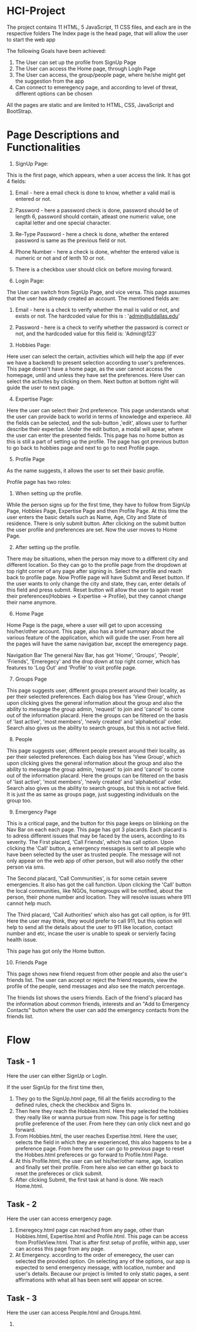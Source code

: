 # HCI-Project

The project contains 11 HTML, 5 JavaScript, 11 CSS files, and each are in the respective folders
The Index page is the head page, that will allow the user to start the web app

The following Goals have been achieved:
 1. The User can set up the profile from SignUp Page
 2. The User can access the Home page, through LogIn Page
 3. The User can access, the group/people page, where he/she might get the suggestion from the app
 4. Can connect to emeregency page, and according to level of threat, different options can be chosen

All the pages are static and are limited to HTML, CSS, JavaScript and BootStrap.

# Page Descriptions and Functionalities

1. SignUp Page:

This is the first page, which appears, when a user access the link.
It has got 4 fields:
 1. Email - here a email check is done to know, whether a valid mail is entered or not.
 2. Password - here a password check is done, password should be of length 6, password should contain, atleast one numeric value, one capital letter and one special character.
 3. Re-Type Password - here a check is done, whether the entered password is same as the previous field or not.
 4. Phone Number - here a check is done, whehter the entered value is numeric or not and of lenth 10 or not.
 5. There is a checkbox user should click on before moving forward.

2. Login Page:

 The User can switch from SignUp Page, and vice versa. This page assumes that the user has already created an account.
 The mentioned fields are:
  1. Email - here is a check to verify whether the mail is valid or not, and exists or not. The hardcoded value for this is : 'admin@utdallas.edu'
  2. Password - here is a check to verify whether the password is correct or not, and the hardcoded value for this field is: 'Admin@123'

3. Hobbies Page:

 Here user can select the certain, activities which will help the app (if ever we have a backend) to present selection according to user's preferences.
 This page doesn't have a home page, as the user cannot access the homepage, until and unless they have set the preferences.
 Here User can select the activites by clicking on them.
 Next button at bottom right will guide the user to next page.
 
4. Expertise Page:

 Here the user can select their 2nd preference. This page understands what the user can provide back to world in terms of knowledge and experiece.
 All the fields can be selected, and the sub-button ,'edit', allows user to further describe their expertise.
 Under the edit button, a modal will apear, where the user can enter the presented fields.
 This page has no home button as this is still a part of setting up the profile.
 The page has got previous button to go back to hobbies page and next to go to next Profile page.
 
5. Profile Page

 As the name suggests, it allows the user to set their basic profile.
 
 Profile page has two roles:
  1. When setting up the profile.
  
   While the person signs up for the first time, they have to follow from SignUp Page, Hobbies Page, Expertise Page and then Profile Page.
   At this time the user enters the basic details such as Name, Age, City and State of residence. There is only submit button.
   After clicking on the submit button the user profile and preferences are set. Now the user moves to Home Page.
   
  2. After setting up the profile.

   There may be situations, when the person may move to a different city and different location. So they can go to the profile page from the dropdown at top right corner of any page after signing in. Select the profile and reach back to profile page.
   Now Profile page will have Submit and Reset button.
   If the user wants to only change the city and state, they can, enter details of this field and press submit. 
   Reset button will allow the user to again reset their preferences(Hobbies -> Expertise -> Profile), but they cannot change their name anymore.
   
6. Home Page

 Home Page is the page, where a user will get to upon accessing his/her/other account. This page, also has a brief summary about the various feature of the application, which will guide the user.
 From here all the pages will have the same navigation bar, except the emeregency page.
 
 Navigation Bar
  The general Nav Bar, has got 'Home', 'Groups', 'People', 'Friends', 'Emeregecy' and the drop down at top right corner, which has features to 'Log Out' and 'Profile' to visit profile page.
  
7. Groups Page

 This page suggests user, different groups present around their locality, as per their selected preferences.
 Each dialog box has 'View Group', which upon clicking gives the general information about the group and also the ability to message the group admin, 'request' to join and 'cancel' to come out of the information placard.
 Here the groups can be filtered on the basis of 'last active', 'most members', 'newly created' and 'alphabetical' order. 
 Search also gives us the ability to search groups, but this is not active field.
 
8. People

  This page suggests user, different people present around their locality, as per their selected preferences.
 Each dialog box has 'View Group', which upon clicking gives the general information about the group and also the ability to message the group admin, 'request' to join and 'cancel' to come out of the information placard.
 Here the groups can be filtered on the basis of 'last active', 'most members', 'newly created' and 'alphabetical' order. 
 Search also gives us the ability to search groups, but this is not active field.
 It is just the as same as groups page, just suggesting individuals on the group too.
 
9. Emergency Page

 This is a critical page, and the button for this page keeps on blinking on the Nav Bar on each each page.
 This page has got 3 placards.
 Each placard is to adress different issues that may be faced by the users, according to its severity.
 The First placard, 'Call Friends', which has call option. Upon clicking the 'Call' button, a emergency messages is sent to all people who have been selected by the user as trusted people. The message will not only appear on the web app of other person, but will also notify the other person via sms.
 
 The Second placard, 'Call Communities', is for some cetain severe emergencies. It also has got the call function. Upon clicking the 'Call' button the local communities, like NGOs, homegroups will be notified, about the person, their phone number and location. They will resolve issues where 911 cannot help much.
 
 The Third placard, 'Call Authorities' which also has got call option, is for 911. Here the user may think, they would prefer to call 911, but this option will help to send all the details about the user to 911 like location, contact number and etc, incase the user is unable to speak or servierly facing health issue.
 
 This page has got only the Home button.
 
 10. Friends Page

 This page shows new friend request from other people and also the user's friends list. The user can accept or reject the friend requests, view the profile of the people, send messages and also see the match percentage.
 
 The friends list shows the users friends. Each of the friend's placard has the information about common friends, interests and an "Add to Emergency Contacts" button where the user can add the emergency contacts from the friends list.

# Flow
## Task - 1

 Here the user can either SignUp or LogIn.
 
 If the user SignUp for the first time then,
  1. They go to the SignUp.html page, fill all the fields accroding to the defined rules, check the checkbox and Signs In.
  2. Then here they reach the Hobbies.html. Here they selected the hobbies they really like or wanna pursue from now. This page is for setting profile preference of the user. From here they can only click next and go forward.
  3. From Hobbies.html, the user reaches Expertise.html. Here the user, selects the field in which they are experienced, this also happens to be a preference page. From here the user can go to previous page to reset the Hobbes.html prefereces or go forward to Profile.html Page.
  4. At this Profile.html, the user can set his/her/other name, age, location and finally set their profile. From here also we can either go back to reset the prefereces or click submit.
  5. After clicking Submit, the first task at hand is done. We reach Home.html.

## Task - 2

 Here the user can access emergency page.
 
 1. Emeregecy.html page can reached from any page, other than Hobbies.html, Expertise.html and Profile.html. This page can be access from ProfileView.html. That is after first setup of profile, within app, user can access this page from any page.
 2. At Emergency. according to the order of emeregecy, the user can selected the provided option. On selecting any of the options, our app is expected to send emergency message, with location, number and user's details. Because our project is limited to only static pages, a sent affirmations with what all has been sent will appear on scree.

## Task - 3

 Here the user can access People.html and Groups.html.
 
 1. 
 
   

 

